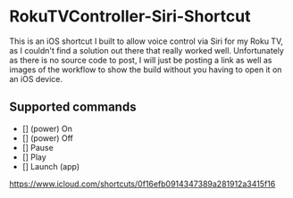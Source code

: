 # RokuTVController-Siri-Shortcut
This is an iOS shortcut I built to allow voice control via Siri for my Roku TV, as I couldn't find a solution out there that really worked well. Unfortunately as there is no source code to post, I will just be posting a link as well as images of the workflow to show the build without you having to open it on an iOS device. 

## Supported commands
- [] (power) On
- [] (power) Off
- [] Pause
- [] Play
- [] Launch (app)

https://www.icloud.com/shortcuts/0f16efb0914347389a281912a3415f16
